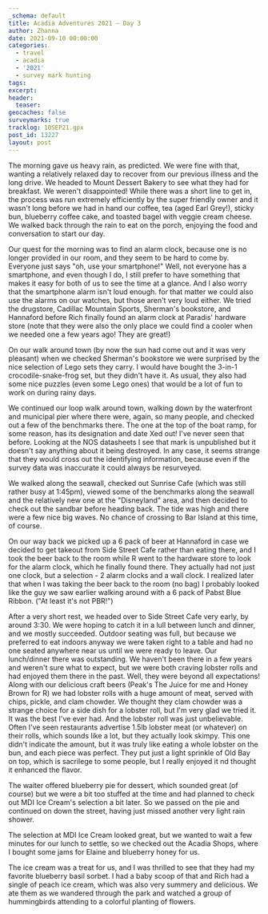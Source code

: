 ```yaml
---
_schema: default
title: Acadia Adventures 2021 – Day 3
author: Zhanna
date: 2021-09-10 00:00:00
categories:
  - travel
  - acadia
  - '2021'
  - survey mark hunting
tags:
excerpt: 
header:
  teaser:
geocaches: false
surveymarks: true
tracklog: 10SEP21.gpx
post_id: 13227
layout: post
---
```


The morning gave us heavy rain, as predicted. We were fine with that, wanting a relatively relaxed day to recover from our previous illness and the long drive. We headed to Mount Dessert Bakery to see what they had for breakfast. We weren't disappointed! While there was a short line to get in, the process was run extremely efficiently by the super friendly owner and it wasn't long before we had in hand our coffee, tea (aged Earl Grey!), sticky bun, blueberry coffee cake, and toasted bagel with veggie cream cheese. We walked back through the rain to eat on the porch, enjoying the food and conversation to start our day. 

Our quest for the morning was to find an alarm clock, because one is no longer provided in our room, and they seem to be hard to come by. Everyone just says "oh, use your smartphone!" Well, not everyone has a smartphone, and even though I do, I still prefer to have something that makes it easy for both of us to see the time at a glance. And I also worry that the smartphone alarm isn't loud enough. for that matter we could also use the alarms on our watches, but those aren't very loud either. We tried the drugstore, Cadillac Mountain Sports, Sherman's bookstore, and Hannaford before Rich finally found an alarm clock at Paradis' hardware store (note that they were also the only place we could find a cooler when we needed one a few years ago! They are great!)  

On our walk around town (by now the sun had come out and it was very pleasant) when we checked Sherman's bookstore we were surprised by the nice selection of Lego sets they carry. I would have bought the 3-in-1 crocodile-snake-frog set, but they didn't have it. As usual, they also had some nice puzzles (even some Lego ones) that would be a lot of fun to work on during rainy days.

We continued our loop walk around town, walking down by the waterfront and municipal pier where there were, again, so many people, and checked out a few of the benchmarks there. The one at the top of the boat ramp, for some reason, has its designation and date Xed out! I've never seen that before. Looking at the NOS datasheets I see that mark is unpublished but it doesn't say anything about it being destroyed. In any case, it seems strange that they would cross out the identifying information, because even if the survey data was inaccurate it could always be resurveyed.

We walked along the seawall, checked out Sunrise Cafe (which was still rather busy at 1:45pm), viewed some of the benchmarks along the seawall and the relatively new one at the "Disneyland" area, and then decided to check out the sandbar before heading back. The tide was high and there were a few nice big waves. No chance of crossing to Bar Island at this time, of course.

On our way back we picked up a 6 pack of beer at Hannaford in case we decided to get takeout from Side Street Cafe rather than eating there, and I took the beer back to the room while R went to the hardware store to look for the alarm clock, which he finally found there. They actually had not just one clock, but a selection - 2 alarm clocks and a wall clock. I realized later that when I was taking the beer back to the room (no bag) I probably looked like the guy we saw earlier walking around with a 6 pack of Pabst Blue Ribbon. ("At least it's not PBR!")

After a very short rest, we headed over to Side Street Cafe very early, by around 3:30. We were hoping to catch it in a lull between lunch and dinner, and we mostly succeeded. Outdoor seating was full, but because we preferred to eat indoors anyway we were taken right to a table and had no one seated anywhere near us until we were ready to leave. Our lunch/dinner there was outstanding. We haven't been there in a few years and weren't sure what to expect, but we were both craving lobster rolls and had enjoyed them there in the past. Well, they were beyond all expectations! Along with our delicious craft beers (Peak's The Juice for me and Honey Brown for R) we had lobster rolls with a huge amount of meat, served with chips, pickle, and clam chowder. We thought they clam chowder was a strange choice for a side dish for a lobster roll, but I'm very glad we tried it. It was the best I've ever had. And the lobster roll was just unbelievable. Often I've seen restaurants advertise 1.5lb lobster meat (or whatever) on their rolls, which sounds like a lot, but they actually look skimpy. This one didn't indicate the amount, but it was truly like eating a whole lobster on the bun, and each piece was perfect. They put just a light sprinkle of Old Bay on top, which is sacrilege to some people, but I really enjoyed it nd thought it enhanced the flavor.

The waiter offered blueberry pie for dessert, which sounded great (of course) but we were a bit too stuffed at the time and had planned to check out MDI Ice Cream's selection a bit later. So we passed on the pie and continued on down the street, having just missed another very light rain shower. 

The selection at MDI Ice Cream looked great, but we wanted to wait a few minutes for our lunch to settle, so we checked out the Acadia Shops, where I bought some jams for Elaine and blueberry honey for us. 

The ice cream was a treat for us, and I was thrilled to see that they had my favorite blueberry basil sorbet. I had a baby scoop of that and Rich had a single of peach ice cream, which was also very summery and delicious. We ate them as we wandered through the park and watched a group of hummingbirds attending to a colorful planting of flowers.

